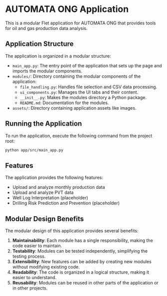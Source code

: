 # AUTOMATA ONG Application

This is a modular Flet application for AUTOMATA ONG that provides tools for oil and gas production data analysis.

## Application Structure

The application is organized in a modular structure:

- `main_app.py`: The entry point of the application that sets up the page and imports the modular components.
- `modules/`: Directory containing the modular components of the application:
  - `file_handling.py`: Handles file selection and CSV data processing.
  - `ui_components.py`: Manages the UI tabs and their content.
  - `__init__.py`: Makes the modules directory a Python package.
  - `README.md`: Documentation for the modules.
- `assets/`: Directory containing application assets like images.

## Running the Application

To run the application, execute the following command from the project root:

```bash
python app/src/main_app.py
```

## Features

The application provides the following features:

- Upload and analyze monthly production data
- Upload and analyze PVT data
- Well Log Interpretation (placeholder)
- Drilling Risk Prediction and Prevention (placeholder)

## Modular Design Benefits

The modular design of this application provides several benefits:

1. **Maintainability**: Each module has a single responsibility, making the code easier to maintain.
2. **Testability**: Modules can be tested independently, simplifying the testing process.
3. **Extensibility**: New features can be added by creating new modules without modifying existing code.
4. **Readability**: The code is organized in a logical structure, making it easier to understand.
5. **Reusability**: Modules can be reused in other parts of the application or in other projects.